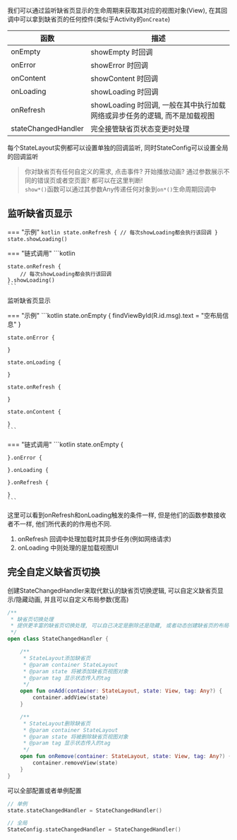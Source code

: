 我们可以通过监听缺省页显示的生命周期来获取其对应的视图对象(View), 在其回调中可以拿到缺省页的任何控件(类似于Activity的`onCreate`)

| 函数 | 描述 |
|-|-|
| onEmpty | showEmpty 时回调 |
| onError | showError 时回调 |
| onContent | showContent 时回调 |
| onLoading | showLoading 时回调 |
| onRefresh | showLoading 时回调, 一般在其中执行加载网络或异步任务的逻辑, 而不是加载视图|
| stateChangedHandler | 完全接管缺省页状态变更时处理 |

每个StateLayout实例都可以设置单独的回调监听, 同时StateConfig可以设置全局的回调监听

>  你对缺省页有任何自定义的需求, 点击事件? 开始播放动画? 通过参数展示不同的错误页或者空页面? 都可以在这里判断! <br>
>  `show*()`函数可以通过其参数Any传递任何对象到`on*()`生命周期回调中

## 监听缺省页显示

=== "示例"
    ```kotlin
    state.onRefresh {
        // 每次showLoading都会执行该回调
    }
    state.showLoading()
    ```

=== "链式调用"
    ```kotlin

    state.onRefresh {
        // 每次showLoading都会执行该回调
    }.showLoading()
    ```

监听缺省页显示

=== "示例"
    ```kotlin
    state.onEmpty {
        findViewById<TextView>(R.id.msg).text = "空布局信息"
    }

    state.onError {

    }

    state.onLoading {

    }

    state.onRefresh {

    }

    state.onContent {

    }
    ```

=== "链式调用"
    ```kotlin
    state.onEmpty {

    }.onError {

    }.onLoading {

    }.onRefresh {

    }
    ```

这里可以看到onRefresh和onLoading触发的条件一样, 但是他们的函数参数接收者不一样, 他们所代表的的作用也不同.

1. onRefresh 回调中处理加载时其异步任务(例如网络请求)
1. onLoading 中则处理的是加载视图UI

## 完全自定义缺省页切换

创建StateChangedHandler来取代默认的缺省页切换逻辑, 可以自定义缺省页显示/隐藏动画, 并且可以自定义布局参数(宽高)

```kotlin
/**
 * 缺省页切换处理
 * 提供更丰富的缺省页切换处理, 可以自己决定是删除还是隐藏, 或者动态创建缺省页的布局参数甚至状态切换动画
 */
open class StateChangedHandler {

    /**
     * StateLayout添加缺省页
     * @param container StateLayout
     * @param state 将被添加缺省页视图对象
     * @param tag 显示状态传入的tag
     */
    open fun onAdd(container: StateLayout, state: View, tag: Any?) {
        container.addView(state)
    }

    /**
     * StateLayout删除缺省页
     * @param container StateLayout
     * @param state 将被删除缺省页视图对象
     * @param tag 显示状态传入的tag
     */
    open fun onRemove(container: StateLayout, state: View, tag: Any?) {
        container.removeView(state)
    }
}
```

可以全部配置或者单例配置

```kotlin
// 单例
state.stateChangedHandler = StateChangedHandler()

// 全局
StateConfig.stateChangedHandler = StateChangedHandler()
```